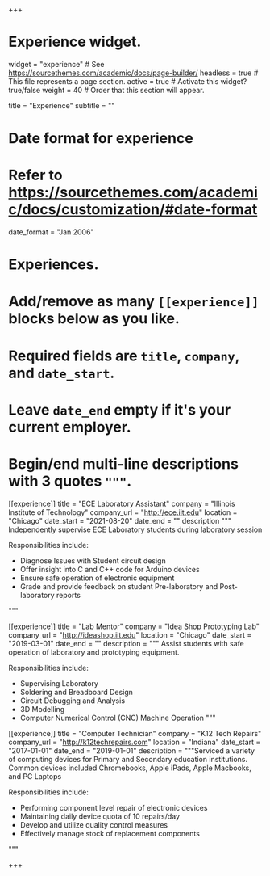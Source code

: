 +++
# Experience widget.
widget = "experience"  # See https://sourcethemes.com/academic/docs/page-builder/
headless = true  # This file represents a page section.
active = true  # Activate this widget? true/false
weight = 40  # Order that this section will appear.

title = "Experience"
subtitle = ""

# Date format for experience
#   Refer to https://sourcethemes.com/academic/docs/customization/#date-format
date_format = "Jan 2006"

# Experiences.
#   Add/remove as many `[[experience]]` blocks below as you like.
#   Required fields are `title`, `company`, and `date_start`.
#   Leave `date_end` empty if it's your current employer.
#   Begin/end multi-line descriptions with 3 quotes `"""`.
[[experience]]
  title = "ECE Laboratory Assistant"
  company = "Illinois Institute of Technology"
  company_url = "http://ece.iit.edu"
  location = "Chicago"
  date_start = "2021-08-20"
  date_end = ""
  description """
  Independently supervise ECE Laboratory students during laboratory session
  
  Responsibilities include:
  * Diagnose Issues with Student circuit design
  * Offer insight into C and C++ code for Arduino devices
  * Ensure safe operation of electronic equipment
  * Grade and provide feedback on student Pre-laboratory and Post-laboratory reports

  """

[[experience]]
  title = "Lab Mentor"
  company = "Idea Shop Prototyping Lab"
  company_url = "http://ideashop.iit.edu"
  location = "Chicago"
  date_start = "2019-03-01"
  date_end = ""
  description = """
Assist students with safe operation of laboratory and prototyping equipment.
  

  Responsibilities include:
  
  * Supervising Laboratory
  * Soldering and Breadboard Design
  * Circuit Debugging and Analysis
  * 3D Modelling
  * Computer Numerical Control (CNC) Machine Operation
  """

[[experience]]
  title = "Computer Technician"
  company = "K12 Tech Repairs"
  company_url = "http://k12techrepairs.com"
  location = "Indiana"
  date_start = "2017-01-01"
  date_end = "2019-01-01"
  description = """Serviced a variety of computing devices for Primary and Secondary education institutions. Common devices included Chromebooks, Apple iPads, Apple Macbooks, and PC Laptops


  Responsibilities include:

  * Performing component level repair of electronic devices
  * Maintaining daily device quota of 10 repairs/day
  * Develop and utilize quality control measures
  * Effectively manage stock of replacement components

"""

+++
